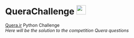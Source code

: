 # QueraChallenge <img src="https://static.quera.ir/images/logo/logo-q.0-3aee17faf53e.svg" width="30" height="30">

[Quera.ir](https://quera.ir) Python Challenge </br>
*Here will be the solution to the competition Quera questions*
